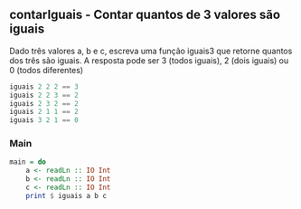 ## contarIguais - Contar quantos de 3 valores são iguais 
[](solver.hs)
Dado três valores a, b e c, escreva uma função iguais3 que retorne quantos dos três são iguais. A resposta pode ser 3 (todos iguais), 2 (dois iguais) ou 0 (todos diferentes)

```hs
iguais 2 2 2 == 3
iguais 2 2 3 == 2
iguais 2 3 2 == 2
iguais 2 1 1 == 2
iguais 3 2 1 == 0
```


<!--MAIN_BEGIN-->
### Main
```hs
main = do
    a <- readLn :: IO Int
    b <- readLn :: IO Int
    c <- readLn :: IO Int
    print $ iguais a b c

```
<!--MAIN_END-->
